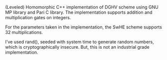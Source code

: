 (Leveled) Homomorphic C++ implementation of DGHV scheme using GNU MP library and Pari C library.
The implementation supports addition and multiplication gates on integers.

For the parameters taken in the implementation, the SwHE scheme supports 32 multiplications.

I've used rand(), seeded with system time to generate random numbers, which is cryptographically insecure.
But, this is not an industrial grade implementation.
